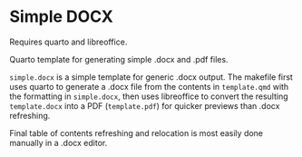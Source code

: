 # Simple DOCX

Requires quarto and libreoffice.

Quarto template for generating simple .docx and .pdf files.

`simple.docx` is a simple template for generic .docx output.
The makefile first uses quarto to generate a .docx file from the contents in `template.qmd` with the formatting in `simple.docx`, then uses libreoffice to convert the resulting `template.docx` into a PDF (`template.pdf`) for quicker previews than .docx refreshing.

Final table of contents refreshing and relocation is most easily done manually in a .docx editor.
